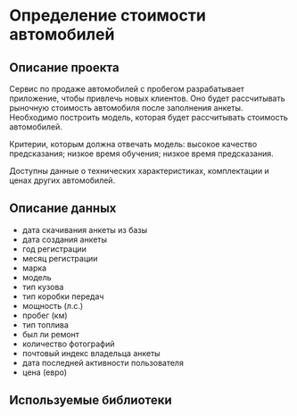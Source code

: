 # Определение стоимости автомобилей
## Описание проекта

Сервис по продаже автомобилей с пробегом разрабатывает приложение, чтобы привлечь новых клиентов. Оно будет рассчитывать рыночную стоимость автомобиля после заполнения анкеты. 
Необходимо построить модель, которая будет рассчитывать стоимость автомобилей. 

Критерии, которым должна отвечать модель:
высокое качество предсказания;
низкое время обучения;
низкое время предсказания.

Доступны данные о технических характеристиках, комплектации и ценах других автомобилей.

## Описание данных

- дата скачивания анкеты из базы
- дата создания анкеты
- год регистрации
- месяц регистрации 
- марка
- модель
- тип кузова
- тип коробки передач
- мощность (л.с.) 
- пробег (км) 
- тип топлива
- был ли ремонт 
- количество фотографий
- почтовый индекс владельца анкеты
- дата последней активности пользователя
- цена (евро)

## Используемые библиотеки
